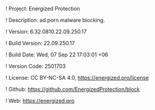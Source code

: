 ! Project: Energized Protection

! Description: ad.porn.malware blocking.

! Version: 6.32.0810.22.09.250.17

! Build Version: 22.09.250.17

! Build Date: Wed, 07 Sep 22 17:03:01 +06

! Version Code: 2501703

! License: CC BY-NC-SA 4.0, https://energized.pro/license

! Github: https://github.com/EnergizedProtection/block

! Web: https://energized.pro
